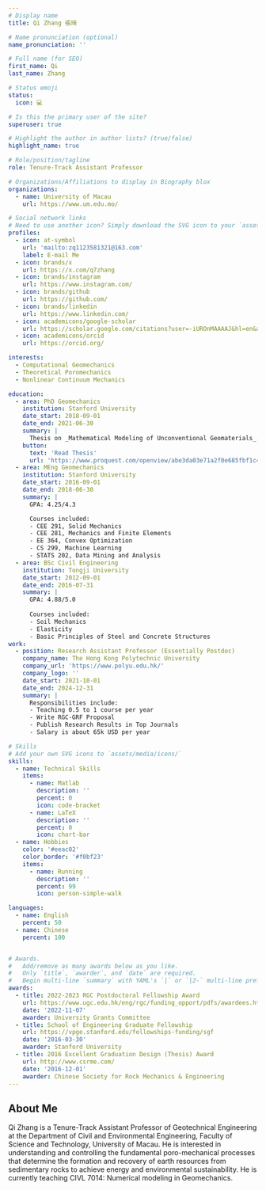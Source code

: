 ```yaml
---
# Display name
title: Qi Zhang 張琦

# Name pronunciation (optional)
name_pronunciation: ''

# Full name (for SEO)
first_name: Qi
last_name: Zhang

# Status emoji
status:
  icon: 💻

# Is this the primary user of the site?
superuser: true

# Highlight the author in author lists? (true/false)
highlight_name: true

# Role/position/tagline
role: Tenure-Track Assistant Professor

# Organizations/Affiliations to display in Biography blox
organizations:
  - name: University of Macau
    url: https://www.um.edu.mo/

# Social network links
# Need to use another icon? Simply download the SVG icon to your `assets/media/icons/` folder.
profiles:
  - icon: at-symbol
    url: 'mailto:zq1123581321@163.com'
    label: E-mail Me
  - icon: brands/x
    url: https://x.com/q7zhang
  - icon: brands/instagram
    url: https://www.instagram.com/
  - icon: brands/github
    url: https://github.com/
  - icon: brands/linkedin
    url: https://www.linkedin.com/
  - icon: academicons/google-scholar
    url: https://scholar.google.com/citations?user=-iUROnMAAAAJ&hl=en&authuser=2
  - icon: academicons/orcid
    url: https://orcid.org/

interests:
  - Computational Geomechanics
  - Theoretical Poromechanics
  - Nonlinear Continuum Mechanics

education:
  - area: PhD Geomechanics
    institution: Stanford University
    date_start: 2018-09-01
    date_end: 2021-06-30
    summary: |
      Thesis on _Mathematical Modeling of Unconventional Geomaterials_. Supervised by [Prof. Ronaldo I. Borja](https://web.stanford.edu/~borja/).
    button:
      text: 'Read Thesis'
      url: 'https://www.proquest.com/openview/abe3da03e71a2f0e685fbf1c40031f59/1?pq-origsite=gscholar&cbl=18750&diss=y'
  - area: MEng Geomechanics
    institution: Stanford University
    date_start: 2016-09-01
    date_end: 2018-06-30
    summary: |
      GPA: 4.25/4.3

      Courses included:
      - CEE 291, Solid Mechanics
      - CEE 281, Mechanics and Finite Elements
      - EE 364, Convex Optimization
      - CS 299, Machine Learning
      - STATS 202, Data Mining and Analysis
  - area: BSc Civil Engineering
    institution: Tongji University
    date_start: 2012-09-01
    date_end: 2016-07-31
    summary: |
      GPA: 4.88/5.0
      
      Courses included:
      - Soil Mechanics
      - Elasticity
      - Basic Principles of Steel and Concrete Structures
work:
  - position: Research Assistant Professor (Essentially Postdoc)
    company_name: The Hong Kong Polytechnic University
    company_url: 'https://www.polyu.edu.hk/'
    company_logo: ''
    date_start: 2021-10-01
    date_end: 2024-12-31
    summary: |
      Responsibilities include:
      - Teaching 0.5 to 1 course per year
      - Write RGC-GRF Proposal
      - Publish Research Results in Top Journals
      - Salary is about 65k USD per year

# Skills
# Add your own SVG icons to `assets/media/icons/`
skills:
  - name: Technical Skills
    items:
      - name: Matlab
        description: ''
        percent: 0
        icon: code-bracket
      - name: LaTeX
        description: ''
        percent: 0
        icon: chart-bar
  - name: Hobbies
    color: '#eeac02'
    color_border: '#f0bf23'
    items:
      - name: Running
        description: ''
        percent: 99
        icon: person-simple-walk

languages:
  - name: English
    percent: 50
  - name: Chinese
    percent: 100


# Awards.
#   Add/remove as many awards below as you like.
#   Only `title`, `awarder`, and `date` are required.
#   Begin multi-line `summary` with YAML's `|` or `|2-` multi-line prefix and indent 2 spaces below.
awards:
  - title: 2022-2023 RGC Postdoctoral Fellowship Award
    url: https://www.ugc.edu.hk/eng/rgc/funding_opport/pdfs/awardees.html
    date: '2022-11-07'
    awarder: University Grants Committee
  - title: School of Engineering Graduate Fellowship
    url: https://vpge.stanford.edu/fellowships-funding/sgf
    date: '2016-03-30'
    awarder: Stanford University
  - title: 2016 Excellent Graduation Design (Thesis) Award
    url: http://www.csrme.com/
    date: '2016-12-01'
    awarder: Chinese Society for Rock Mechanics & Engineering
---
```


## About Me

Qi Zhang is a Tenure-Track Assistant Professor of Geotechnical Engineering at the Department of Civil and Environmental Engineering, Faculty of Science and Technology, University of Macau. He is interested in understanding and controlling the fundamental poro-mechanical processes that determine the formation and recovery of earth resources from sedimentary rocks to achieve energy and environmental sustainability. He is currently teaching CIVL 7014: Numerical modeling in Geomechanics.
